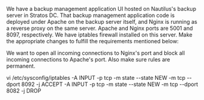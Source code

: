 We have a backup management application UI hosted on Nautilus's backup server in Stratos DC. That backup management application code is deployed under Apache on the backup server itself, and Nginx is running as a reverse proxy on the same server. Apache and Nginx ports are 5001 and 8097, respectively. We have iptables firewall installed on this server. Make the appropriate changes to fulfill the requirements mentioned below:


We want to open all incoming connections to Nginx's port and block all incoming connections to Apache's port. Also make sure rules are permanent.

vi /etc/sysconfig/iptables
-A INPUT -p tcp -m state --state NEW -m tcp --dport 8092 -j ACCEPT
-A INPUT -p tcp -m state --state NEW -m tcp --dport 8082 -j DROP
